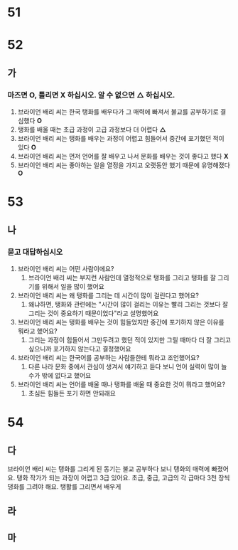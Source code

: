# 51
# 52
## 가
### 마즈면 O, 틀리면 X 하십시오. 알 수 없으면 △ 하십시오.
1. 브라이언 배리 씨는 한국 탱화를 배우다가 그 매력에 빠져서 불교를 공부하기로 결심했다 **O**
2. 탱화를 배울  때는 초급 과정이 고급 과정보다 더 어렵다 **△**
3. 브라이언 배리 씨는 탱화를 배우는 과정이 어렵고 힘들어서 중간에 포기했던 적이 있다 **O**
4. 브라이언 배리 씨는 먼저 언어를 잘 배우고 나서 문화를 배우는 것이 좋다고 했다 **X**
5. 브라이언 배리 씨는 좋아하는 일을 열정을 가지고 오랫동안 했기 때문에 유명해졌다 **O**
# 53
## 나
### 묻고 대답하십시오
1. 브라이언 배리 씨는 어떤 사람이에요?
	1. 브라이언 배리 씨는 부지런 사람인데 열정적으로 탱화를 그리고 탱화를 잘 그리기를 위해서 일을 많이 했어요
2. 브라이언 배리 씨는 왜 탱화를 그리는 데 시간이 많이 걸린다고 했어요? 
	1. 왜냐하면, 탱화와 관련에는 "시간이 많이 걸리는 이유는 빨리 그리는 것보다 잘 그리는 것이 중요하기 때문이었다"라고 설명했어요
3. 브라이언 배리 씨는 탱화를 배우는 것이 힘들었지만 중간에 포기하지 않은 이유를 뭐라고 했어요?
	1. 그리는 과정이 힘들어서 그만두려고 했던 적이 있지만 그릴 때마다 더 잘 그리고 싶으니까 포기하지 않는다고 결정했어요
4. 브라이언 배리 씨는  한국어를 공부하는 사람들한테 뭐라고 조언했어요?
	1. 다른 나라 문화 중에서 관심이 생겨서 얘기하고 듣다 보니 언어 실력이 많이 늘 수가 밖에 없다고 했어요
5. 브라이언 배리 씨는 언어를 배울 때나 탱화를 배울 때 중요한 것이 뭐라고 했어요?
	1. 초심든 힘들든 포기 하면 안되래요
# 54
## 다
브라이언 배리 씨는 탱화를 그리게 된 동기는 불교 공부하다 보니 탱화의 매력에 빠졌어요. 탱화 작가가 되는 과장이 어렵고 3급 있어요. 초급, 중급, 고급의 각 급마다 3천 장씩 댕화를 그려야 해요. 탱활를 그리면서 배우게
## 라
## 마